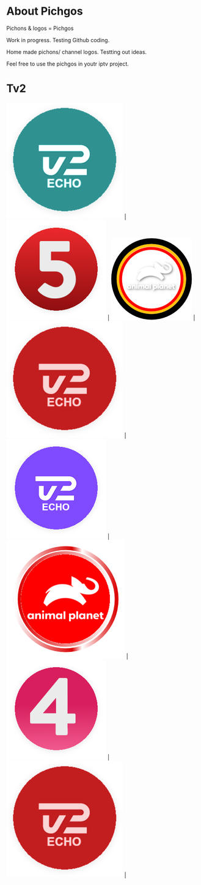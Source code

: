 # About Pichgos
Pichons & logos = Pichgos

Work in progress. Testing Github coding.

Home made pichons/ channel logos. Testting out ideas.

Feel free to use the pichgos in youtr iptv project.

# Tv2

![TV2 Play] | ![TV2] | ![TV2 News] | ![TV2 Charlie] |
![TV2 Echo] | ![TV2 Fri] | ![TV2 Sport] | ![TV2 Sport X] |


[TV2 Echo]: https://github.com/makmango/Pichgos/blob/main/DK/TV2/Echo.png
[TV2 Play]: https://github.com/makmango/Pichgos/blob/main/DK/TV2/FRI.png
[TV2]: https://github.com/makmango/Pichgos/blob/main/DK/TV2/kanal5.png
[TV2 News]: https://github.com/makmango/Pichgos/blob/main/DK/TV2/lo1_1.png?raw=true
[TV2 Charlie]: https://github.com/makmango/Pichgos/blob/main/DK/TV2/News.png
[TV2 Echo]: https://github.com/makmango/Pichgos/blob/main/DK/TV2/lo1_1.png
[TV2 Fri]: https://github.com/makmango/Pichgos/blob/main/DK/TV2/Untitled%203.png
[TV2 Sport]: https://github.com/makmango/Pichgos/blob/main/DK/TV2/kanal4.png
[TV2 Sport X]: https://github.com/makmango/Pichgos/blob/main/DK/TV2/News.png

